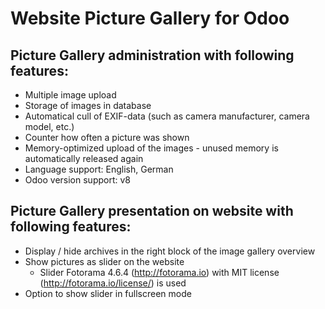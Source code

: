 Website Picture Gallery for Odoo
=============
        
Picture Gallery administration with following features:
-------------------------------------
* Multiple image upload
* Storage of images in database
* Automatical cull of EXIF-data (such as camera manufacturer, camera model, etc.)
* Counter how often a picture was shown
* Memory-optimized upload of the images - unused memory is automatically released again
* Language support: English, German
* Odoo version support: v8

Picture Gallery presentation on website with following features:
-------------------------------------
* Display / hide archives in the right block of the image gallery overview
* Show pictures as slider on the website
  - Slider Fotorama 4.6.4 (http://fotorama.io) with MIT license (http://fotorama.io/license/) is used
* Option to show slider in fullscreen mode
